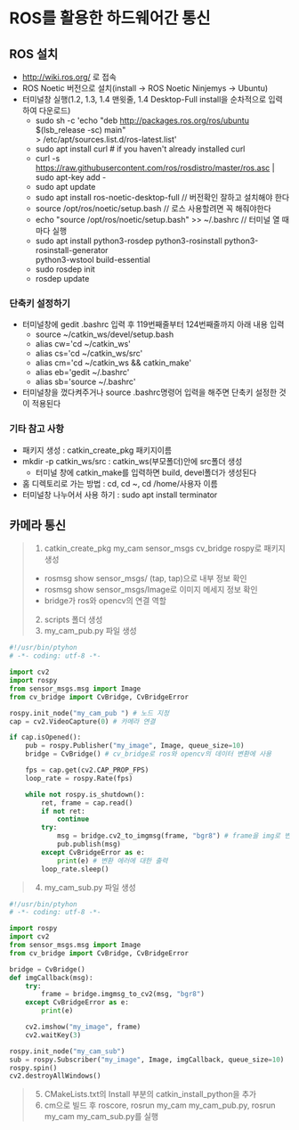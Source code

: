 # ROS를 활용한 하드웨어간 통신

## ROS 설치
- http://wiki.ros.org/ 로 접속
- ROS Noetic 버전으로 설치(install → ROS Noetic Ninjemys → Ubuntu)
- 터미널창 실행(1.2, 1.3, 1.4 맨윗줄, 1.4 Desktop-Full install을 순차적으로 입력하여 다운로드)
  - sudo sh -c 'echo "deb http://packages.ros.org/ros/ubuntu $(lsb_release -sc) main"</br> > /etc/apt/sources.list.d/ros-latest.list'
  - sudo apt install curl # if you haven't already installed curl
  - curl -s https://raw.githubusercontent.com/ros/rosdistro/master/ros.asc | sudo apt-key add -
  - sudo apt update
  - sudo apt install ros-noetic-desktop-full  // 버전확인 잘하고 설치해야 한다
  - source /opt/ros/noetic/setup.bash   // 로스 사용할려면 꼭 해줘야한다
  - echo "source /opt/ros/noetic/setup.bash" >> ~/.bashrc   // 터미널 열 때마다 실행
  - sudo apt install python3-rosdep python3-rosinstall python3-rosinstall-generator </br>python3-wstool build-essential
  - sudo rosdep init
  - rosdep update

### 단축키 설정하기
- 터미널창에 gedit .bashrc 입력 후 119번째줄부터 124번째줄까지 아래 내용 입력
  - source ~/catkin_ws/devel/setup.bash
  - alias cw='cd ~/catkin_ws'
  - alias cs='cd ~/catkin_ws/src'
  - alias cm='cd ~/catkin_ws && catkin_make'
  - alias eb='gedit ~/.bashrc'
  - alias sb='source ~/.bashrc'
- 터미널창을 껐다켜주거나 source .bashrc명령어 입력을 해주면 단축키 설정한 것이 적용된다

### 기타 참고 사항
- 패키지 생성 : catkin_create_pkg 패키지이름
- mkdir -p catkin_ws/src : catkin_ws(부모폴더)안에 src폴더 생성
  - 터미널 창에 catkin_make를 입력하면 build, devel폴더가 생성된다
- 홈 디렉토리로 가는 방법 : cd, cd ~, cd /home/사용자 이름
- 터미널창 나누어서 사용 하기 : sudo apt install terminator

## 카메라 통신
> 1. catkin_create_pkg my_cam sensor_msgs cv_bridge rospy로 패키지 생성
>  - rosmsg show sensor_msgs/ (tap, tap)으로 내부 정보 확인
>  - rosmsg show sensor_msgs/Image로 이미지 메세지 정보 확인
>  - bridge가 ros와 opencv의 연결 역할
> 2. scripts 폴더 생성
> 3. my_cam_pub.py 파일 생성
```python
#!/usr/bin/ptyhon
# -*- coding: utf-8 -*-

import cv2
import rospy
from sensor_msgs.msg import Image
from cv_bridge import CvBridge, CvBridgeError

rospy.init_node("my_cam_pub ") # 노드 지정
cap = cv2.VideoCapture(0) # 카메라 연결

if cap.isOpened():
    pub = rospy.Publisher("my_image", Image, queue_size=10)
    bridge = CvBridge() # cv_bridge로 ros와 opencv의 데이터 변환에 사용

    fps = cap.get(cv2.CAP_PROP_FPS) 
    loop_rate = rospy.Rate(fps)

    while not rospy.is_shutdown():
        ret, frame = cap.read()
        if not ret:
            continue
        try:
            msg = bridge.cv2_to_imgmsg(frame, "bgr8") # frame을 img로 변환, brg8의 인코딩
            pub.publish(msg)
        except CvBridgeError as e:
            print(e) # 변환 에러에 대한 출력
        loop_rate.sleep()
```
> 4. my_cam_sub.py 파일 생성
```python
#!/usr/bin/ptyhon
# -*- coding: utf-8 -*-

import rospy
import cv2
from sensor_msgs.msg import Image
from cv_bridge import CvBridge, CvBridgeError

bridge = CvBridge()
def imgCallback(msg):
    try:
        frame = bridge.imgmsg_to_cv2(msg, "bgr8")
    except CvBridgeError as e:
        print(e)

    cv2.imshow("my_image", frame)
    cv2.waitKey(3)

rospy.init_node("my_cam_sub")
sub = rospy.Subscriber("my_image", Image, imgCallback, queue_size=10)
rospy.spin()
cv2.destroyAllWindows()
```
> 5. CMakeLists.txt의 Install 부분의 catkin_install_python을 추가
> 6. cm으로 빌드 후 roscore, rosrun my_cam my_cam_pub.py, rosrun my_cam my_cam_sub.py를 실행

